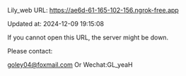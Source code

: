 Lily_web URL: https://ae6d-61-165-102-156.ngrok-free.app

Updated at: 2024-12-09 19:15:08

If you cannot open this URL, the server might be down.

Please contact: 

goley04@foxmail.com Or Wechat:GL_yeaH